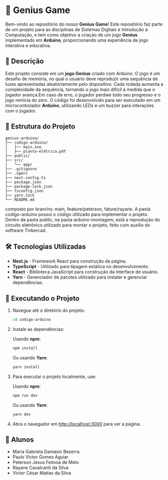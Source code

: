 # 👾 Genius Game

Bem-vindo ao repositório do nosso **Genius Game**! Este repositório faz parte de um projeto para as disciplinas de Sistemas Digitais e Introdução à Computação, e tem como objetivo a criação de um jogo **Genius** implementado em **Arduino**, proporcionando uma experiência de jogo interativa e educativa.


## 📜 Descrição

Este projeto consiste em um **jogo Genius** criado com Arduino. O jogo é um desafio de memória, no qual o usuário deve reproduzir uma sequência de luzes apresentadas aleatóriamente pelo dispositivo. Cada rodada aumenta a complexidade da sequência, tornando o jogo mais difícil à medida que o jogador avança.Em caso de erro, o jogador perdwe todo seu progresso e o jogo reinicia do zero. O código foi desenvolvido para ser executado em um microcontrolador **Arduino**, utilizando LEDs e um buzzer para interações com o jogador.


## 📁 Estrutura do Projeto

```plaintext
genius-arduino/
├── codigo-arduino/
│   ├── main.ino
│   ├── planta-elétrica.pdf
├── public/
├── src/
│   └── app/
├── .gitignore
├── .npmrc
├── next.config.ts
├── package.json
├── package-lock.json
├── tsconfig.json
├── yarn.lock
└── README.md

```
composto por branchs: main, feature/peterson, fature/rayane.
A pasta codigo-arduino possuí o código útilizado para implementar o projeto. Dentro da pasta public, na pasta arduino-montagem, está a reprodução do circuito eletrônico utilizado para montar o projeto, feito com auxilio do software Tinkercad.
  
## 🛠️ Tecnologias Utilizadas

- **Next.js** - Framework React para construção da página.
- **TypeScript** - Utilizado para tipagem estática no desenvolvimento.
- **React** - Biblioteca JavaScript para construção da interface de usuário.
- **Yarn** - Gerenciador de pacotes utilizado para instalar e gerenciar dependências.

## 🚀 Executando o Projeto

1. Navegue até o diretório do projeto:

   ```bash
   cd codigo-arduino
   ```

2. Instale as dependências:

   Usando **npm**:

   ```bash
   npm install
   ```

   Ou usando **Yarn**:

   ```bash
   yarn install
   ```

3. Para executar o projeto localmente, use:

   Usando **npm**:

   ```bash
   npm run dev
   ```

   Ou usando **Yarn**:

   ```bash
   yarn dev
   ```

4. Abra o navegador em [http://localhost:3000](http://localhost:3000) para ver a página.

## 👥 Alunos
- Maria Gabriela Damásio Bezerra
- Paulo Victor Gomes Aguiar
- Peterson Jesus Feitosa de Melo
- Rayane Cavalcanti da Silva
- Victor César Matias da Silva
